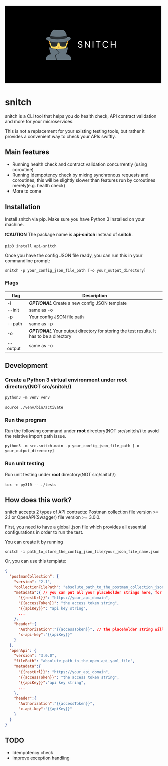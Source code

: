 ![logo](docs/logo.png)
# snitch
snitch is a CLI tool that helps you do health check, API contract validation and more for your microservices.

This is not a replacement for your existing testing tools, but rather it provides a convenient way to check your APIs swiftly.

## Main features

- Running health check and contract validation concurrently (using coroutine)
- Running Idempotency check by mixing synchronous requests and coroutines, this will be slightly slower than features run by coroutines merely(e.g. health check)
- More to come

## Installation

Install snitch via pip. Make sure you have Python 3 installed on your machine.

**❗CAUTION** The package name is **api-snitch** instead of **snitch**.


```
pip3 install api-snitch
```

Once you have the config JSON file ready, you can run this in your commandline prompt:

```
snitch -p your_config_json_file_path [-o your_output_directory]
```

### Flags
| flag      | Description |
| ----------- | ----------- |
| -i      | ***OPTIONAL*** Create a new config JSON template |
| --init   | same as -o        |
| -p      | Your config JSON file path |
| --path   | same as -p        |
| -o      | ***OPTIONAL*** Your output directory for storing the test results. It has to be a directory |
| --output   | same as -o        |

## Development

### Create a Python 3 virtual environment under **root** directory(NOT src/snitch/)

```console
python3 -m venv venv

source ./venv/bin/activate
```

### Run the program

Run the following command under **root** directory(NOT src/snitch/) to avoid the relative import path issue.

```console 
python3 -m src.snitch.main -p your_config_json_file_path [-o your_output_directory]

```

### Run unit testing

Run unit testing under **root** directory(NOT src/snitch/)
```console
tox -e py310 -- ./tests
```

## How does this work?

snitch accepts 2 types of API contracts: Postman collection file version >= 2.1 or OpenAPI(Swagger) file version >= 3.0.0.

First, you need to have a global .json file which provides all essential configurations in order to run the test. 

You can create it by running

```console
snitch -i path_to_store_the_config_json_file/your_json_file_name.json
```

Or, you can use this template:
```json
{
  "postmanCollection": {
    "version": "2.1", 
    "collectionFilePath": "absolute_path_to_the_postman_collection_json_file",
    "metadata":{ // you can put all your placeholder strings here, for instance, the placeholder string for the host of the REST endpoints
      "{{restUrl}}": "https://your_api_domain",
      "{{accessToken}}": "the access token string",
      "{{apiKey}}": "api key string",
      ...
    },
    "header":{
      "Authorization":"{{accessToken}}", // the placeholder string will be replaced by the metadata values automatically by the script
      "x-api-key":"{{apiKey}}"
    }
  },
  "openApi": {
    "version": "3.0.0", 
    "filePath": "absolute_path_to_the_open_api_yaml_file",
    "metadata":{
      "{{restUrl}}": "https://your_api_domain",
      "{{accessToken}}": "the access token string",
      "{{apiKey}}":"api key string",
      ...
    },
    "header":{
      "Authorization":"{{accessToken}}",
      "x-api-key":"{{apiKey}}"
    }
  }
}
```

## TODO
- Idempotency check
- Improve exception handling